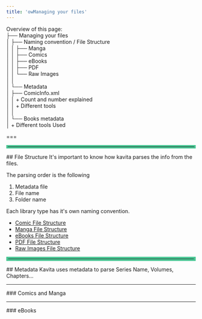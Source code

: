 ```yaml
---
title: 'owManaging your files'
---
```


Overview of this page:<br/>
├── Managing your files<br/>
│    ├── Naming convention / File Structure<br/>
│    │   ├── Manga<br/>
│    │   ├── Comics<br/>
│    │   ├── eBooks<br/>
│    │   ├── PDF<br/>
│    │   └── Raw Images<br/>
│    │<br/>
│    └── Metadata<br/>
│        ├── ComicInfo.xml<br/>
│        │     + Count and number explained<br/>
│        │     + Different tools<br/>
│        │<br/>
│        └── Books metadata<br/>
│              + Different tools Used<br/>

===

<hr style="border:4px solid #4ac694"> </hr>
## File Structure
It's important to know how kavita parses the info from the files.

The parsing order is the following
1. Metadata file
2. File name
3. Folder name

Each library type has it's own naming convention. 
* [Comic File Structure](https://wiki.kavitareader.com/admin/pages/guides-rework/managing-your-files/comics)
* [Manga File Structure](https://wiki.kavitareader.com/admin/pages/guides-rework/managing-your-files/manga)
* [eBooks File Structure](https://wiki.kavitareader.com/admin/pages/guides-rework/managing-your-files/)
* [PDF File Structure](https://wiki.kavitareader.com/admin/pages/guides-rework/managing-your-files/)
* [Raw Images File Structure](https://wiki.kavitareader.com/admin/pages/guides-rework/managing-your-files/)

<hr style="border:5px solid #4ac694"> </hr>
## Metadata
Kavita uses metadata to parse Series Name, Volumes, Chapters...
<hr style="border:1px solid ##465176"> </hr>
### Comics and Manga
<hr style="border:1px solid ##465176"> </hr>
### eBooks

